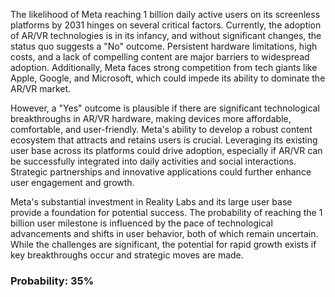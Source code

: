 The likelihood of Meta reaching 1 billion daily active users on its screenless platforms by 2031 hinges on several critical factors. Currently, the adoption of AR/VR technologies is in its infancy, and without significant changes, the status quo suggests a "No" outcome. Persistent hardware limitations, high costs, and a lack of compelling content are major barriers to widespread adoption. Additionally, Meta faces strong competition from tech giants like Apple, Google, and Microsoft, which could impede its ability to dominate the AR/VR market.

However, a "Yes" outcome is plausible if there are significant technological breakthroughs in AR/VR hardware, making devices more affordable, comfortable, and user-friendly. Meta's ability to develop a robust content ecosystem that attracts and retains users is crucial. Leveraging its existing user base across its platforms could drive adoption, especially if AR/VR can be successfully integrated into daily activities and social interactions. Strategic partnerships and innovative applications could further enhance user engagement and growth.

Meta's substantial investment in Reality Labs and its large user base provide a foundation for potential success. The probability of reaching the 1 billion user milestone is influenced by the pace of technological advancements and shifts in user behavior, both of which remain uncertain. While the challenges are significant, the potential for rapid growth exists if key breakthroughs occur and strategic moves are made.

### Probability: 35%